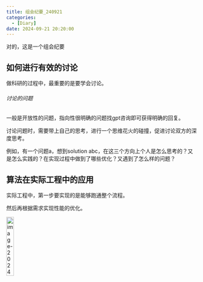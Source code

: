 ```yaml
---
title: 组会纪要_240921
categories: 
  - [Diary]
date: 2024-09-21 20:20:00
---
```


对的，这是一个组会纪要

<!-- more -->

## 如何进行有效的讨论

做科研的过程中，最重要的是要学会讨论。

###### 讨论的问题

一般是开放性的问题，指向性很明确的问题找gpt咨询即可获得明确的回复。

讨论问题时，需要带上自己的思考，进行一个思维花火的碰撞，促进讨论双方的深度思考。

例如，有一个问题a，想到solution abc，在这三个方向上个人是怎么思考的？又是怎么实践的？在实现过程中做到了哪些优化？又遇到了怎么样的问题？

## 算法在实际工程中的应用

实际工程中，第一步要实现的是能够跑通整个流程。

然后再根据需求实现性能的优化。

<img src="https://pic-poivre.oss-cn-hangzhou.aliyuncs.com/pics/image-20240922015238521.png" alt="image-20240922015238521" style="width: 20%;" />